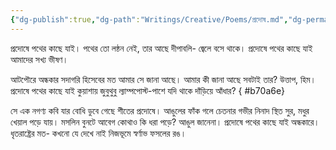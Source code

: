 ```yaml
---
{"dg-publish":true,"dg-path":"Writings/Creative/Poems/প্রদোষ.md","dg-permalink":"writings/creative/poems/evening","permalink":"/writings/creative/poems/evening/","title":"প্রদোষ","tags":["কবিতা","বিষাদ"]}
---
```



প্রদোষে পথের কাছে যাই।
পথের তো লন্ঠন নেই,
তার আছে দীপাবলি-
জ্বেলে বসে থাকে।
প্রদোষে পথের কাছে যাই
আমাদের সখ্য ভীষণ।

আটপৌরে অন্ধকার সদাগরি হিসেবের মত
আমার সে জানা আছে।
আমার কী জানা আছে সবটাই তার?
উত্তাপ, হিম।
প্রদোষে পথের কাছে যাই
কুয়াশায় জুবুথুবু ল্যাম্পপোস্ট-পাশে
যদি থাকে দাঁড়িয়ে আঁধার?
{ #b70a6e}


সে এক নগণ্য কবি
যার বোধি ডুবে গেছে শীতের প্রদোষে।
আঙুলের ফাঁক গলে চেতনার গভীর নিনাদ
স্থিত সুর, মধুর খেয়াল পড়ে যায়।
মসলিন বুনটে আবেগ
কোথাও কি ধরা পড়ে? আঙুল জানেনা।
প্রদোষে পথের কাছে যাই অন্ধকারে।
ধৃতরাষ্ট্রের মত-
কখনো যে দেখে নাই
নিজভূমে স্বর্ণাভ ফসলের রঙ।